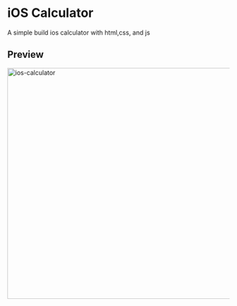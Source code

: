 # iOS Calculator
A simple build ios calculator with html,css, and js

## Preview
<img width="524" alt="ios-calculator" src="https://github.com/user-attachments/assets/6d61f474-9ff6-4ad7-aed4-a8ba68800fb3" />
